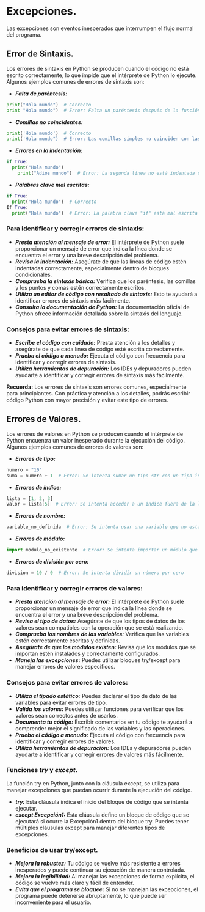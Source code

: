 # Excepciones.
Las excepciones son eventos inesperados que interrumpen el flujo normal del programa.

## Error de Sintaxis.
Los errores de sintaxis en Python se producen cuando el código no está escrito correctamente, lo que impide que el intérprete de Python lo ejecute. Algunos ejemplos comunes de errores de sintaxis son:
* ***Falta de paréntesis:***
```python
print("Hola mundo")  # Correcto
print "Hola mundo")  # Error: Falta un paréntesis después de la función print
```
* ***Comillas no coincidentes:***
```python
print('Hola mundo')  # Correcto
print('Hola mundo")  # Error: Las comillas simples no coinciden con las dobles
```
* ***Errores en la indentación:***
```python
if True:
  print("Hola mundo")
    print("Adios mundo")  # Error: La segunda línea no está indentada correctamente
```
* ***Palabras clave mal escritas:***
```python
if True:
  print("Hola mundo")  # Correcto
If True:
  print("Hola mundo")  # Error: La palabra clave "if" está mal escrita
```

### Para identificar y corregir errores de sintaxis:
* ***Presta atención al mensaje de error:*** El intérprete de Python suele proporcionar un mensaje de error que indica la línea donde se encuentra el error y una breve descripción del problema.
* ***Revisa la indentación:*** Asegúrate de que las líneas de código estén indentadas correctamente, especialmente dentro de bloques condicionales.
* ***Comprueba la sintaxis básica:*** Verifica que los paréntesis, las comillas y los puntos y comas estén correctamente escritos.
* ***Utiliza un editor de código con resaltado de sintaxis:*** Esto te ayudará a identificar errores de sintaxis más fácilmente.
* ***Consulta la documentación de Python:*** La documentación oficial de Python [](https://docs.python.org/3/) ofrece información detallada sobre la sintaxis del lenguaje.

### Consejos para evitar errores de sintaxis:
* ***Escribe el código con cuidado:*** Presta atención a los detalles y asegúrate de que cada línea de código esté escrita correctamente.
* ***Prueba el código a menudo:*** Ejecuta el código con frecuencia para identificar y corregir errores de sintaxis.
* ***Utiliza herramientas de depuración:*** Los IDEs y depuradores pueden ayudarte a identificar y corregir errores de sintaxis más fácilmente.

**Recuerda:** Los errores de sintaxis son errores comunes, especialmente para principiantes. Con práctica y atención a los detalles, podrás escribir código Python con mayor precisión y evitar este tipo de errores.

## Errores de Valores.
Los errores de valores en Python se producen cuando el intérprete de Python encuentra un valor inesperado durante la ejecución del código. Algunos ejemplos comunes de errores de valores son:
* ***Errores de tipo:***
```python
numero = "10"
suma = numero + 1  # Error: Se intenta sumar un tipo str con un tipo int
```
* ***Errores de índice:***
```python
lista = [1, 2, 3]
valor = lista[5]  # Error: Se intenta acceder a un índice fuera de la lista
```
* ***Errores de nombre:***
```python
variable_no_definida  # Error: Se intenta usar una variable que no está definida
```
* ***Errores de módulo:***
```python
import modulo_no_existente  # Error: Se intenta importar un módulo que no existe
```
* ***Errores de división por cero:***
```python
division = 10 / 0  # Error: Se intenta dividir un número por cero
```
### Para identificar y corregir errores de valores:
* ***Presta atención al mensaje de error:*** El intérprete de Python suele proporcionar un mensaje de error que indica la línea donde se encuentra el error y una breve descripción del problema.
* ***Revisa el tipo de datos:*** Asegúrate de que los tipos de datos de los valores sean compatibles con la operación que se está realizando.
* ***Comprueba los nombres de las variables:*** Verifica que las variables estén correctamente escritas y definidas.
* ***Asegúrate de que los módulos existen:*** Revisa que los módulos que se importan estén instalados y correctamente configurados.
* ***Maneja las excepciones:*** Puedes utilizar bloques try/except para manejar errores de valores específicos.

### Consejos para evitar errores de valores:
* ***Utiliza el tipado estático:*** Puedes declarar el tipo de dato de las variables para evitar errores de tipo.
* ***Valida los valores:*** Puedes utilizar funciones para verificar que los valores sean correctos antes de usarlos.
* ***Documenta tu código:*** Escribir comentarios en tu código te ayudará a comprender mejor el significado de las variables y las operaciones.
* ***Prueba el código a menudo:*** Ejecuta el código con frecuencia para identificar y corregir errores de valores.
* ***Utiliza herramientas de depuración:*** Los IDEs y depuradores pueden ayudarte a identificar y corregir errores de valores más fácilmente.

### Funciones ***try*** y ***except***.
La función try en Python, junto con la cláusula except, se utiliza para manejar excepciones que puedan ocurrir durante la ejecución del código.
* ***try:*** Esta cláusula indica el inicio del bloque de código que se intenta ejecutar.
* ***except Excepción1:*** Esta cláusula define un bloque de código que se ejecutará si ocurre la Excepción1 dentro del bloque try. Puedes tener múltiples cláusulas except para manejar diferentes tipos de excepciones.

### Beneficios de usar try/except.
* ***Mejora la robustez:*** Tu código se vuelve más resistente a errores inesperados y puede continuar su ejecución de manera controlada.
* ***Mejora la legibilidad:*** Al manejar las excepciones de forma explícita, el código se vuelve más claro y fácil de entender.
* ***Evita que el programa se bloquee:*** Si no se manejan las excepciones, el programa puede detenerse abruptamente, lo que puede ser inconveniente para el usuario.

